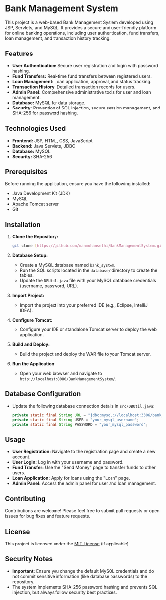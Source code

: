 # Bank Management System

This project is a web-based Bank Management System developed using JSP, Servlets, and MySQL. It provides a secure and user-friendly platform for online banking operations, including user authentication, fund transfers, loan management, and transaction history tracking.

## Features

* **User Authentication:** Secure user registration and login with password hashing.
* **Fund Transfers:** Real-time fund transfers between registered users.
* **Loan Management:** Loan application, approval, and status tracking.
* **Transaction History:** Detailed transaction records for users.
* **Admin Panel:** Comprehensive administrative tools for user and loan management.
* **Database:** MySQL for data storage.
* **Security:** Prevention of SQL injection, secure session management, and SHA-256 for password hashing.

## Technologies Used

* **Frontend:** JSP, HTML, CSS, JavaScript
* **Backend:** Java Servlets, JDBC
* **Database:** MySQL
* **Security:** SHA-256

## Prerequisites

Before running the application, ensure you have the following installed:

* Java Development Kit (JDK)
* MySQL
* Apache Tomcat server
* Git

## Installation

1.  **Clone the Repository:**

    ```bash
    git clone [https://github.com/manmohansethi/BankManagementSystem.git](https://github.com/YourUsername/BankManagementSystem.git)
    ```

2.  **Database Setup:**

    * Create a MySQL database named `bank_system`.
    * Run the SQL scripts located in the `database/` directory to create the tables.
    * Update the `DBUtil.java` file with your MySQL database credentials (username, password, URL).

3.  **Import Project:**

    * Import the project into your preferred IDE (e.g., Eclipse, IntelliJ IDEA).

4.  **Configure Tomcat:**

    * Configure your IDE or standalone Tomcat server to deploy the web application.

5.  **Build and Deploy:**

    * Build the project and deploy the WAR file to your Tomcat server.

6.  **Run the Application:**

    * Open your web browser and navigate to `http://localhost:8080/BankManagementSystem/`.

## Database Configuration

* Update the following database connection details in `src/DBUtil.java`:

    ```java
    private static final String URL = "jdbc:mysql://localhost:3306/bank_system";
    private static final String USER = "your_mysql_username";
    private static final String PASSWORD = "your_mysql_password";
    ```

## Usage

* **User Registration:** Navigate to the registration page and create a new account.
* **User Login:** Log in with your username and password.
* **Fund Transfer:** Use the "Send Money" page to transfer funds to other users.
* **Loan Application:** Apply for loans using the "Loan" page.
* **Admin Panel:** Access the admin panel for user and loan management.

## Contributing

Contributions are welcome! Please feel free to submit pull requests or open issues for bug fixes and feature requests.

## License

This project is licensed under the [MIT License](LICENSE) (if applicable).

## Security Notes

* **Important:** Ensure you change the default MySQL credentials and do not commit sensitive information (like database passwords) to the repository.
* The system implements SHA-256 password hashing and prevents SQL injection, but always follow security best practices.
